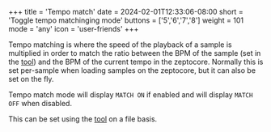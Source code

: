+++
title = 'Tempo match'
date = 2024-02-01T12:33:06-08:00
short = 'Toggle tempo matchinging mode'
buttons = ['5','6','7','8']
weight = 101
mode = 'any'
icon = 'user-friends'
+++

Tempo matching is where the speed of the playback of a sample is multiplied in order to match the ratio between the BPM of the sample (set in the [tool](https://tool.zeptocore.com)) and the BPM of the current tempo in the zeptocore. Normally this is set per-sample when loading samples on the zeptocore, but it can also be set on the fly.

Tempo match mode will display `MATCH ON` if enabled and will display `MATCH OFF` when disabled.

This can be set using the [tool](/tool) on a file basis.

